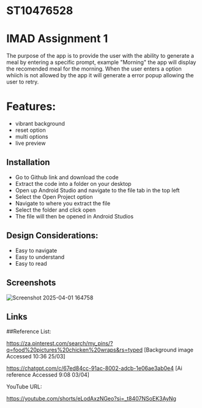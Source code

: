 # ST10476528
# IMAD Assignment 1

The purpose of the app is to provide the user with the ability to generate a meal by entering a specific prompt, example "Morning" the app will display the recomended meal for the morning. When the user enters a option whiich is not allowed by the app it will generate a error popup allowing the user to retry.











 

# Features:
- vibrant background
- reset option
- multi options
- live preview



## Installation

- Go to Github link and download the code
- Extract the code into a folder on your desktop
- Open up Android Studio and navigate to the file tab in the top left
- Select the Open Project option
- Navigate to where you extract the file 
- Select the folder and click open 
- The file will then be opened in Android Studios



## Design Considerations:
- Easy to navigate 
- Easy to understand
- Easy to read
## Screenshots

![Screenshot 2025-04-01 164758](https://github.com/user-attachments/assets/99bf8e8a-0374-44aa-a620-ec33493a901a)



## Links
##Reference List:
 
 
https://za.pinterest.com/search/my_pins/?q=food%20pictures%20chicken%20wraps&rs=typed 
[Background image Accessed 10:36 25/03]
 
 
https://chatgpt.com/c/67ed84cc-91ac-8002-adcb-1e06ae3ab0e4  [Ai reference Accessed 9:08 03/04]

YouTube URL:

https://youtube.com/shorts/eLodAxzNGeo?si=_t8407NSoEK3AyNg




